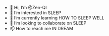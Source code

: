 - 👋 Hi, I’m @Zen-QI
- 👀 I’m interested in SLEEP
- 🌱 I’m currently learning HOW TO SLEEP WELL
- 💞️ I’m looking to collaborate on SLEEP
- 📫 How to reach me IN DREAM

<!---
Zen-QI/Zen-QI is a ✨ special ✨ repository because its `README.md` (this file) appears on your GitHub profile.
You can click the Preview link to take a look at your changes.
--->

